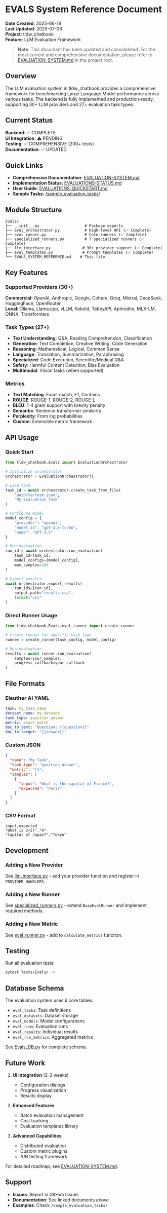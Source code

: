 # EVALS System Reference Document

**Date Created**: 2025-06-18  
**Last Updated**: 2025-07-06  
**Project**: tldw_chatbook  
**Feature**: LLM Evaluation Framework  

> **Note**: This document has been updated and consolidated. For the most current and comprehensive documentation, please refer to [EVALUATION-SYSTEM.md](../../EVALUATION-SYSTEM.md) in the project root.

## Overview

The LLM evaluation system in tldw_chatbook provides a comprehensive framework for benchmarking Large Language Model performance across various tasks. The backend is fully implemented and production-ready, supporting 30+ LLM providers and 27+ evaluation task types.

## Current Status

**Backend**: ✅ COMPLETE  
**UI Integration**: ⚠️ PENDING  
**Testing**: ✅ COMPREHENSIVE (200+ tests)  
**Documentation**: ✅ UPDATED  

## Quick Links

- **Comprehensive Documentation**: [EVALUATION-SYSTEM.md](../../EVALUATION-SYSTEM.md)
- **Implementation Status**: [EVALUATIONS-STATUS.md](../../EVALUATIONS-STATUS.md)
- **User Guide**: [EVALUATIONS-QUICKSTART.md](../../EVALUATIONS-QUICKSTART.md)
- **Sample Tasks**: [/sample_evaluation_tasks/](../../sample_evaluation_tasks/)

## Module Structure

```
Evals/
├── __init__.py                    # Package exports
├── eval_orchestrator.py           # High-level API (✅ Complete)
├── eval_runner.py                 # Core runners (✅ Complete)
├── specialized_runners.py         # 7 specialized runners (✅ Complete)
├── llm_interface.py              # 30+ provider support (✅ Complete)
├── eval_templates.py             # Prompt templates (✅ Complete)
└── EVALS_SYSTEM_REFERENCE.md    # This file
```

## Key Features

### Supported Providers (30+)
**Commercial**: OpenAI, Anthropic, Google, Cohere, Groq, Mistral, DeepSeek, HuggingFace, OpenRouter  
**Local**: Ollama, Llama.cpp, vLLM, Kobold, TabbyAPI, Aphrodite, MLX-LM, ONNX, Transformers

### Task Types (27+)
- **Text Understanding**: Q&A, Reading Comprehension, Classification
- **Generation**: Text Completion, Creative Writing, Code Generation
- **Reasoning**: Mathematical, Logical, Common Sense
- **Language**: Translation, Summarization, Paraphrasing
- **Specialized**: Code Execution, Scientific/Medical Q&A
- **Safety**: Harmful Content Detection, Bias Evaluation
- **Multimodal**: Vision tasks (when supported)

### Metrics
- **Text Matching**: Exact match, F1, Contains
- **ROUGE**: ROUGE-1, ROUGE-2, ROUGE-L
- **BLEU**: 1-4 gram support with brevity penalty
- **Semantic**: Sentence transformer similarity
- **Perplexity**: From log probabilities
- **Custom**: Extensible metric framework

## API Usage

### Quick Start
```python
from tldw_chatbook.Evals import EvaluationOrchestrator

# Initialize orchestrator
orchestrator = EvaluationOrchestrator()

# Load task
task_id = await orchestrator.create_task_from_file(
    "path/to/task.json",
    "My Evaluation Task"
)

# Configure model
model_config = {
    "provider": "openai",
    "model_id": "gpt-3.5-turbo",
    "name": "GPT-3.5"
}

# Run evaluation
run_id = await orchestrator.run_evaluation(
    task_id=task_id,
    model_configs=[model_config],
    max_samples=100
)

# Export results
await orchestrator.export_results(
    run_ids=[run_id],
    output_path="results.csv",
    format="csv"
)
```

### Direct Runner Usage
```python
from tldw_chatbook.Evals.eval_runner import create_runner

# Create runner for specific task type
runner = create_runner(task_config, model_config)

# Run evaluation
results = await runner.run_evaluation(
    samples=your_samples,
    progress_callback=your_callback
)
```

## File Formats

### Eleuther AI YAML
```yaml
task: my_task_name
dataset_name: my_dataset
task_type: question_answer
metric: exact_match
doc_to_text: "Question: {{question}}"
doc_to_target: "{{answer}}"
```

### Custom JSON
```json
{
  "name": "My Task",
  "task_type": "question_answer",
  "metric": "f1",
  "samples": [
    {
      "input": "What is the capital of France?",
      "expected": "Paris"
    }
  ]
}
```

### CSV Format
```csv
input,expected
"What is 2+2?","4"
"Capital of Japan?","Tokyo"
```

## Development

### Adding a New Provider
See [llm_interface.py](./llm_interface.py) - add your provider function and register in `PROVIDER_HANDLERS`.

### Adding a New Runner
See [specialized_runners.py](./specialized_runners.py) - extend `BaseEvalRunner` and implement required methods.

### Adding a New Metric
See [eval_runner.py](./eval_runner.py) - add to `calculate_metrics` function.

## Testing

Run all evaluation tests:
```bash
pytest Tests/Evals/ -v
```

## Database Schema

The evaluation system uses 6 core tables:
- `eval_tasks`: Task definitions
- `eval_datasets`: Dataset storage
- `eval_models`: Model configurations
- `eval_runs`: Evaluation runs
- `eval_results`: Individual results
- `eval_run_metrics`: Aggregated metrics

See [Evals_DB.py](../DB/Evals_DB.py) for complete schema.

## Future Work

1. **UI Integration** (2-3 weeks)
   - Configuration dialogs
   - Progress visualization
   - Results display
   
2. **Enhanced Features**
   - Batch evaluation management
   - Cost tracking
   - Evaluation templates library

3. **Advanced Capabilities**
   - Distributed evaluation
   - Custom metric plugins
   - A/B testing framework

For detailed roadmap, see [EVALUATION-SYSTEM.md](../../EVALUATION-SYSTEM.md#roadmap).

## Support

- **Issues**: Report in GitHub Issues
- **Documentation**: See linked documents above
- **Examples**: Check `/sample_evaluation_tasks/`